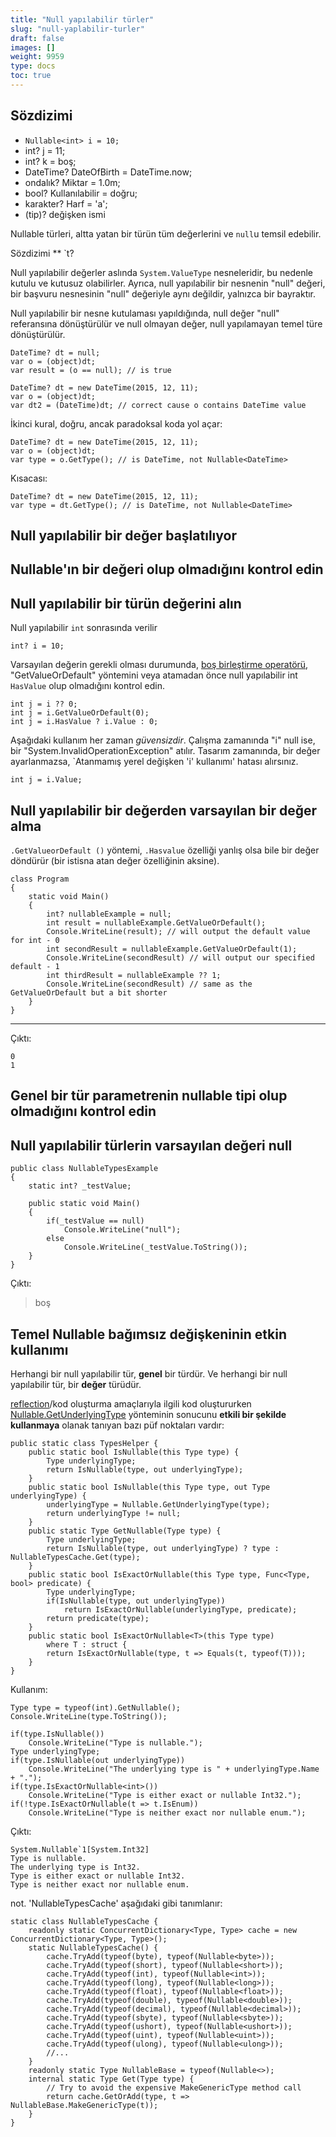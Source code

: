 ```yaml
---
title: "Null yapılabilir türler"
slug: "null-yaplabilir-turler"
draft: false
images: []
weight: 9959
type: docs
toc: true
---
```


## Sözdizimi
- `Nullable<int> i = 10;`
- int? j = 11;
- int? k = boş;
- DateTime? DateOfBirth = DateTime.now;
- ondalık? Miktar = 1.0m;
- bool? Kullanılabilir = doğru;
- karakter? Harf = 'a';
- (tip)? değişken ismi

Nullable türleri, altta yatan bir türün tüm değerlerini ve `null`u temsil edebilir.

Sözdizimi ** `t?

Null yapılabilir değerler aslında `System.ValueType` nesneleridir, bu nedenle kutulu ve kutusuz olabilirler. Ayrıca, null yapılabilir bir nesnenin "null" değeri, bir başvuru nesnesinin "null" değeriyle aynı değildir, yalnızca bir bayraktır.

Null yapılabilir bir nesne kutulaması yapıldığında, null değer "null" referansına dönüştürülür ve null olmayan değer, null yapılamayan temel türe dönüştürülür.

    DateTime? dt = null;
    var o = (object)dt;
    var result = (o == null); // is true

    DateTime? dt = new DateTime(2015, 12, 11);
    var o = (object)dt;
    var dt2 = (DateTime)dt; // correct cause o contains DateTime value

İkinci kural, doğru, ancak paradoksal koda yol açar:

    DateTime? dt = new DateTime(2015, 12, 11);
    var o = (object)dt;
    var type = o.GetType(); // is DateTime, not Nullable<DateTime>

Kısacası:

    DateTime? dt = new DateTime(2015, 12, 11);
    var type = dt.GetType(); // is DateTime, not Nullable<DateTime>

## Null yapılabilir bir değer başlatılıyor


## Nullable'ın bir değeri olup olmadığını kontrol edin


## Null yapılabilir bir türün değerini alın
Null yapılabilir `int` sonrasında verilir

    int? i = 10;

Varsayılan değerin gerekli olması durumunda, [boş birleştirme operatörü](https://www.wikiod.com/tr/docs/c%23/37/null-coalescing-operator#t=201512031945577057448), "GetValueOrDefault" yöntemini veya atamadan önce null yapılabilir int `HasValue` olup olmadığını kontrol edin.

    int j = i ?? 0;
    int j = i.GetValueOrDefault(0);
    int j = i.HasValue ? i.Value : 0;

Aşağıdaki kullanım her zaman *güvensizdir*. Çalışma zamanında "i" null ise, bir "System.InvalidOperationException" atılır. Tasarım zamanında, bir değer ayarlanmazsa, `Atanmamış yerel değişken 'i' kullanımı' hatası alırsınız.

    int j = i.Value;

## Null yapılabilir bir değerden varsayılan bir değer alma
`.GetValueorDefault ()` yöntemi, `.Hasvalue` özelliği yanlış olsa bile bir değer döndürür (bir istisna atan değer özelliğinin aksine).

    class Program
    {
        static void Main()
        {
            int? nullableExample = null;
            int result = nullableExample.GetValueOrDefault();
            Console.WriteLine(result); // will output the default value for int - 0
            int secondResult = nullableExample.GetValueOrDefault(1);
            Console.WriteLine(secondResult) // will output our specified default - 1
            int thirdResult = nullableExample ?? 1;
            Console.WriteLine(secondResult) // same as the GetValueOrDefault but a bit shorter
        }
    }
______________________
Çıktı:

    0
    1

## Genel bir tür parametrenin nullable tipi olup olmadığını kontrol edin


## Null yapılabilir türlerin varsayılan değeri null
    public class NullableTypesExample
    {
        static int? _testValue;

        public static void Main()
        {
            if(_testValue == null)
                Console.WriteLine("null");
            else
                Console.WriteLine(_testValue.ToString());
        }
    }

Çıktı:

> boş


## Temel Nullable<T> bağımsız değişkeninin etkin kullanımı
Herhangi bir null yapılabilir tür, **genel** bir türdür. Ve herhangi bir null yapılabilir tür, bir **değer** türüdür.

[reflection][2]/kod oluşturma amaçlarıyla ilgili kod oluştururken [Nullable.GetUnderlyingType][1] yönteminin sonucunu **etkili bir şekilde kullanmaya** olanak tanıyan bazı püf noktaları vardır:

    public static class TypesHelper {
        public static bool IsNullable(this Type type) {
            Type underlyingType;
            return IsNullable(type, out underlyingType);
        }
        public static bool IsNullable(this Type type, out Type underlyingType) {
            underlyingType = Nullable.GetUnderlyingType(type);
            return underlyingType != null;
        }
        public static Type GetNullable(Type type) {
            Type underlyingType;
            return IsNullable(type, out underlyingType) ? type : NullableTypesCache.Get(type);
        }
        public static bool IsExactOrNullable(this Type type, Func<Type, bool> predicate) {
            Type underlyingType;
            if(IsNullable(type, out underlyingType))
                return IsExactOrNullable(underlyingType, predicate);
            return predicate(type);
        }
        public static bool IsExactOrNullable<T>(this Type type)
            where T : struct {
            return IsExactOrNullable(type, t => Equals(t, typeof(T)));
        }
    }

Kullanım:

    Type type = typeof(int).GetNullable();
    Console.WriteLine(type.ToString());
    
    if(type.IsNullable())
        Console.WriteLine("Type is nullable.");
    Type underlyingType;
    if(type.IsNullable(out underlyingType))
        Console.WriteLine("The underlying type is " + underlyingType.Name + ".");
    if(type.IsExactOrNullable<int>())
        Console.WriteLine("Type is either exact or nullable Int32.");
    if(!type.IsExactOrNullable(t => t.IsEnum))
        Console.WriteLine("Type is neither exact nor nullable enum.");

Çıktı:

    System.Nullable`1[System.Int32]
    Type is nullable.
    The underlying type is Int32.
    Type is either exact or nullable Int32.
    Type is neither exact nor nullable enum.

not. 'NullableTypesCache' aşağıdaki gibi tanımlanır:

    static class NullableTypesCache {
        readonly static ConcurrentDictionary<Type, Type> cache = new ConcurrentDictionary<Type, Type>();
        static NullableTypesCache() {
            cache.TryAdd(typeof(byte), typeof(Nullable<byte>));
            cache.TryAdd(typeof(short), typeof(Nullable<short>));
            cache.TryAdd(typeof(int), typeof(Nullable<int>));
            cache.TryAdd(typeof(long), typeof(Nullable<long>));
            cache.TryAdd(typeof(float), typeof(Nullable<float>));
            cache.TryAdd(typeof(double), typeof(Nullable<double>));
            cache.TryAdd(typeof(decimal), typeof(Nullable<decimal>));
            cache.TryAdd(typeof(sbyte), typeof(Nullable<sbyte>));
            cache.TryAdd(typeof(ushort), typeof(Nullable<ushort>));
            cache.TryAdd(typeof(uint), typeof(Nullable<uint>));
            cache.TryAdd(typeof(ulong), typeof(Nullable<ulong>));
            //... 
        }
        readonly static Type NullableBase = typeof(Nullable<>);
        internal static Type Get(Type type) {
            // Try to avoid the expensive MakeGenericType method call
            return cache.GetOrAdd(type, t => NullableBase.MakeGenericType(t)); 
        }
    }


[1]: https://msdn.microsoft.com/en-us/library/system.nullable.getunderlyingtype(v=vs.110).aspx
[2]: https://www.wikiod.com/tr/docs/c%23/28/Reflection


